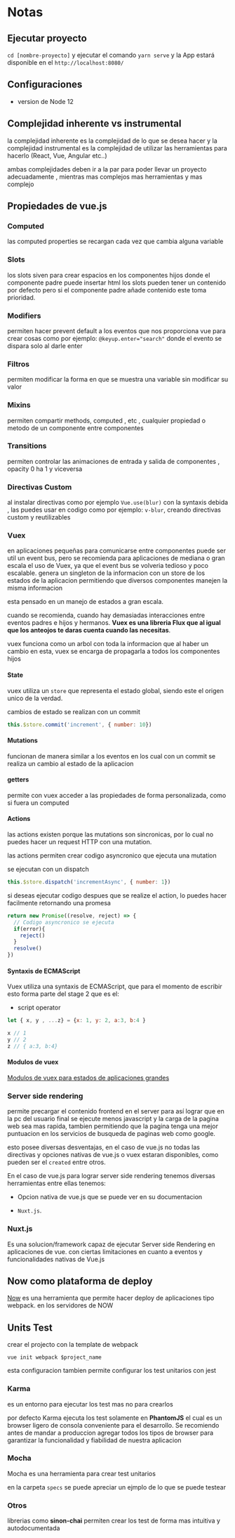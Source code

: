 # Notas

## Ejecutar proyecto

`cd [nombre-proyecto]` y ejecutar el comando
`yarn serve` y la App estará disponible en el `http://localhost:8080/`

## Configuraciones

- version de Node 12

## Complejidad inherente vs instrumental

la complejidad inherente es la complejidad de lo que se desea hacer y
la complejidad instrumental es la complejidad de utilizar las herramientas para hacerlo (React, Vue, Angular etc..)

ambas complejidades deben ir a la par para poder llevar un proyecto adecuadamente
, mientras mas complejos mas herramientas y mas complejo

## Propiedades de vue.js

### Computed

las computed properties se recargan cada vez que cambia alguna variable

### Slots

los slots siven para crear espacios en los componentes hijos donde el componente padre puede insertar html
los slots pueden tener un contenido por defecto pero si el componente padre añade contenido este toma prioridad.

### Modifiers

permiten hacer prevent default a los eventos que nos proporciona vue para crear cosas como por ejemplo: `@keyup.enter="search"` donde el evento se dispara solo al darle enter

### Filtros

permiten modificar la forma en que se muestra una variable sin modificar su valor

### Mixins

permiten compartir methods, computed , etc , cualquier propiedad o metodo de un componente entre componentes

### Transitions

permiten controlar las animaciones de entrada y salida de componentes , opacity 0 ha 1 y viceversa

### Directivas Custom

al instalar directivas como por ejemplo `Vue.use(blur)` con la syntaxis debida , las puedes usar en codigo como por ejemplo: `v-blur`, creando directivas custom y reutilizables

### Vuex

en aplicaciones pequeñas para comunicarse entre componentes puede ser util un event bus, pero se recomienda para aplicaciones de mediana o gran escala el uso de Vuex, ya que el event bus se volveria tedioso y poco escalable.
genera un singleton de la informacion con un store de los estados de la aplicacion permitiendo que diversos componentes manejen la misma informacion

esta pensado en un manejo de estados a gran escala.

cuando se recomienda, cuando hay demasiadas interacciones entre eventos padres e hijos y hermanos.
**Vuex es una libreria Flux que al igual que los anteojos te daras cuenta cuando las necesitas**.

vuex funciona como un arbol con toda la informacion que al haber un cambio en esta, vuex se encarga de propagarla a todos los componentes hijos

#### State

vuex utiliza un `store` que representa el estado global, siendo este el origen unico de la verdad.

cambios de estado se realizan con un commit

```javascript
this.$store.commit('increment', { number: 10})
```

#### Mutations

funcionan de manera similar a los eventos en los cual con un commit se realiza un cambio al estado de la aplicacion

#### getters

permite con vuex acceder a  las propiedades de forma personalizada, como si fuera un computed

#### Actions

las actions existen porque las mutations son sincronicas, por lo cual no puedes hacer un request HTTP con una mutation.

las actions permiten crear codigo asyncronico que ejecuta una mutation

se ejecutan con un dispatch

```javascript
this.$store.dispatch('incrementAsync', { number: 1})
```

si deseas ejecutar codigo despues que se realize el action, lo puedes hacer facilmente retornando una promesa

```javascript
return new Promise((resolve, reject) => {
  // Codigo asyncronico se ejecuta
  if(error){
    reject()
  }
  resolve()
})
```

#### Syntaxis de ECMAScript

Vuex utiliza una syntaxis de ECMAScript, que para el momento de escribir esto forma parte del stage 2 que es el:

- script operator

```javascript
let { x, y , ...z} = {x: 1, y: 2, a:3, b:4 }

x // 1
y // 2
z // { a:3, b:4}
```

#### Modulos de vuex

[Modulos de vuex para estados de aplicaciones grandes](https://vuex.vuejs.org/guide/modules.html)

### Server side rendering

permite precargar el contenido frontend en el server para así lograr que en la pc del usuario final se ejecute menos javascript y la carga de la pagina web sea mas rapida, tambien permitiendo que la pagina tenga una mejor puntuacion en los servicios de busqueda de paginas web como google.

esto posee diversas desventajas, en el caso de vue.js no todas las directivas y opciones nativas de vue.js o vuex estaran disponibles, como pueden ser el `created` entre otros.

En el caso de vue.js para lograr server side rendering tenemos diversas herramientas entre ellas tenemos:

- Opcion nativa de vue.js que se puede ver en su documentacion

- `Nuxt.js`.

### Nuxt.js

Es una solucion/framework capaz de ejecutar Server side Rendering en aplicaciones de vue.
con ciertas limitaciones en cuanto a eventos y funcionalidades nativas de Vue.js

## Now como plataforma de deploy

[Now](https://zeit.co/dashboard) es una herramienta que permite hacer deploy de aplicaciones tipo webpack. en los servidores de NOW

## Units Test

crear el projecto con la template de webpack

```shell
vue init webpack $project_name
```

esta configuracion tambien permite configurar los test unitarios con jest

### Karma

es un entorno para ejecutar los test mas no para crearlos

por defecto Karma ejecuta los test solamente en **PhantomJS** el cual es un browser ligero de consola conveniente para el desarrollo. Se recomiendo antes de mandar a produccion agregar todos los tipos de browser para garantizar la funcionalidad y fiabilidad de nuestra aplicacion

### Mocha

Mocha es una herramienta para crear test unitarios

en la carpeta `specs` se puede apreciar un ejmplo de lo que se puede testear

### Otros

librerias como **sinon-chai** permiten crear los test de forma mas intuitiva y autodocumentada
